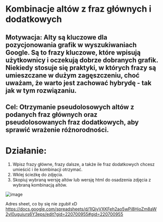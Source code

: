 # Kombinacje altów z fraz głównych i dodatkowych
## Motywacja: Alty są kluczowe dla pozycjonowania grafik w wyszukiwaniach Google. Są to frazy kluczowe, które wpisują użytkownicy i oczekują dobrze dobranych grafik. Niekiedy stosuje się praktyki, w których frazy są umieszczane w dużym zagęszczeniu, choć uważam, że warto jest zachować hybrydę - tak jak w tym rozwiązaniu.

## Cel: Otrzymanie pseudolosowych altów z podanych fraz głównych oraz pseudolosowanych fraz dodatkowych, aby sprawić wrażenie różnorodności.

# Działanie: 
1. Wpisz frazy główne, frazy dalsze, a także ile fraz dodatkowych chcesz umieścić i ile kombinacji otrzymać.
2. Wklej ścieżkę do zdjęcia.
3. Skopiuj wybraną wersję altów lub wersję html do osadzenia zdjęcia z wybraną kombinacją altów.

![image](https://github.com/user-attachments/assets/7bdb4487-e70e-4d8c-bc0a-4d25821f0a23)



Adres sheet, co by się nie zgubił xD
https://docs.google.com/spreadsheets/d/1IQjvVXKFeh2ao5wPi8HioZm8aW2yI0uguiurs6Y3eps/edit?gid=220700955#gid=220700955
